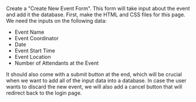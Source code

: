 <!--title={Create New Event Form}-->

Create a "Create New Event Form". This form will take input about the event and add it the database. First, make the HTML and CSS files for this page. We need the inputs on the following data:

- Event Name
- Event Coordinator
- Date
- Event Start Time
- Event Location
- Number of Attendants at the Event

It should also come with a submit button at the end, which will be crucial when we want to add all of the input data into a database. In case the user wants to discard the new event, we will also add a cancel button that will redirect back to the login page.

